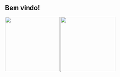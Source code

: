 ## Bem vindo!

<div>
  <a href="https://github.com/Ronaldo-rpf">
  <img height="180em" src="https://github-readme-stats.vercel.app/api?username=Ronaldo-rpf&show_icons=true&theme=tokyonight&include_all_commits=true&count_private=true"/>  
  <img height="180em" src="https://github-readme-stats.vercel.app/api/top-langs/?username=Ronaldo-rpf&layout=compact&langs_count=7&theme=tokyonight"/>
</div>
